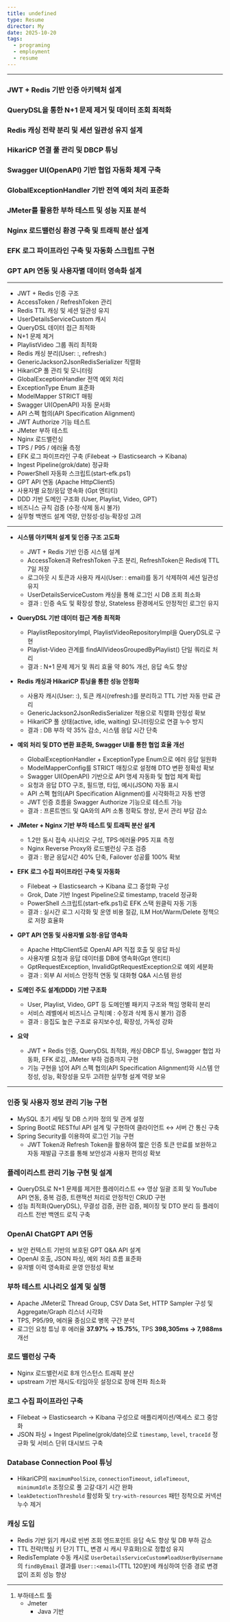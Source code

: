 ```yaml
---
title: undefined
type: Resume
director: My
date: 2025-10-20
tags:
  - programing
  - employment
  - resume
---
```


---

### JWT + Redis 기반 인증 아키텍처 설계
### QueryDSL을 통한 N+1 문제 제거 및 데이터 조회 최적화
### Redis 캐싱 전략 분리 및 세션 일관성 유지 설계
### HikariCP 연결 풀 관리 및 DBCP 튜닝
### Swagger UI(OpenAPI) 기반 협업 자동화 체계 구축
### GlobalExceptionHandler 기반 전역 예외 처리 표준화
### JMeter를 활용한 부하 테스트 및 성능 지표 분석
### Nginx 로드밸런싱 환경 구축 및 트래픽 분산 설계
### EFK 로그 파이프라인 구축 및 자동화 스크립트 구현
### GPT API 연동 및 사용자별 데이터 영속화 설계



---
- JWT + Redis 인증 구조
- AccessToken / RefreshToken 관리
- Redis TTL 캐싱 및 세션 일관성 유지
- UserDetailsServiceCustom 캐시
- QueryDSL 데이터 접근 최적화
- N+1 문제 제거
- PlaylistVideo 그룹 쿼리 최적화
- Redis 캐싱 분리(User: :, refresh:)
- GenericJackson2JsonRedisSerializer 직렬화
- HikariCP 풀 관리 및 모니터링
- GlobalExceptionHandler 전역 예외 처리
- ExceptionType Enum 표준화
- ModelMapper STRICT 매핑
- Swagger UI(OpenAPI) 자동 문서화
- API 스펙 협의(API Specification Alignment)
- JWT Authorize 기능 테스트
- JMeter 부하 테스트
- Nginx 로드밸런싱
- TPS / P95 / 에러율 측정
- EFK 로그 파이프라인 구축 (Filebeat → Elasticsearch → Kibana)
- Ingest Pipeline(grok/date) 정규화
- PowerShell 자동화 스크립트(start-efk.ps1)
- GPT API 연동 (Apache HttpClient5)
- 사용자별 요청/응답 영속화 (Gpt 엔티티)
- DDD 기반 도메인 구조화 (User, Playlist, Video, GPT)
- 비즈니스 규칙 검증 (수정·삭제 동시 불가)
- 실무형 백엔드 설계 역량, 안정성·성능·확장성 고려

---

- **시스템 아키텍처 설계 및 인증 구조 고도화**  
  - JWT + Redis 기반 인증 시스템 설계  
  - AccessToken과 RefreshToken 구조 분리, RefreshToken은 Redis에 TTL 7일 저장  
  - 로그아웃 시 토큰과 사용자 캐시(User: : email)를 동기 삭제하여 세션 일관성 유지  
  - UserDetailsServiceCustom 캐싱을 통해 로그인 시 DB 조회 최소화  
  - 결과 : 인증 속도 및 확장성 향상, Stateless 환경에서도 안정적인 로그인 유지  

- **QueryDSL 기반 데이터 접근 계층 최적화**  
  - PlaylistRepositoryImpl, PlaylistVideoRepositoryImpl을 QueryDSL로 구현  
  - Playlist-Video 관계를 findAllVideosGroupedByPlaylist() 단일 쿼리로 처리  
  - 결과 : N+1 문제 제거 및 쿼리 효율 약 80% 개선, 응답 속도 향상  

- **Redis 캐싱과 HikariCP 튜닝을 통한 성능 안정화**  
  - 사용자 캐시(User: :), 토큰 캐시(refresh:)를 분리하고 TTL 기반 자동 만료 관리  
  - GenericJackson2JsonRedisSerializer 적용으로 직렬화 안정성 확보  
  - HikariCP 풀 상태(active, idle, waiting) 모니터링으로 연결 누수 방지  
  - 결과 : DB 부하 약 35% 감소, 시스템 응답 시간 단축  

- **예외 처리 및 DTO 변환 표준화, Swagger UI를 통한 협업 효율 개선**  
  - GlobalExceptionHandler + ExceptionType Enum으로 에러 응답 일원화  
  - ModelMapperConfig를 STRICT 매칭으로 설정해 DTO 변환 정확성 확보  
  - Swagger UI(OpenAPI) 기반으로 API 명세 자동화 및 협업 체계 확립  
  - 요청과 응답 DTO 구조, 필드명, 타입, 예시(JSON) 자동 표시  
  - API 스펙 협의(API Specification Alignment)를 시각화하고 자동 반영  
  - JWT 인증 흐름을 Swagger Authorize 기능으로 테스트 가능  
  - 결과 : 프론트엔드 및 QA와의 API 소통 정확도 향상, 문서 관리 부담 감소  

- **JMeter + Nginx 기반 부하 테스트 및 트래픽 분산 설계**  
  - 1.2만 동시 접속 시나리오 구성, TPS·에러율·P95 지표 측정  
  - Nginx Reverse Proxy와 로드밸런싱 구조 검증  
  - 결과 : 평균 응답시간 40% 단축, Failover 성공률 100% 확보  

- **EFK 로그 수집 파이프라인 구축 및 자동화**  
  - Filebeat → Elasticsearch → Kibana 로그 중앙화 구성  
  - Grok, Date 기반 Ingest Pipeline으로 timestamp, traceId 정규화  
  - PowerShell 스크립트(start-efk.ps1)로 EFK 스택 원클릭 자동 기동  
  - 결과 : 실시간 로그 시각화 및 운영 비용 절감, ILM Hot/Warm/Delete 정책으로 저장 효율화  

- **GPT API 연동 및 사용자별 요청·응답 영속화**  
  - Apache HttpClient5로 OpenAI API 직접 호출 및 응답 파싱  
  - 사용자별 요청과 응답 데이터를 DB에 영속화(Gpt 엔티티)  
  - GptRequestException, InvalidGptRequestException으로 예외 세분화  
  - 결과 : 외부 AI 서비스 안정적 연동 및 대화형 Q&A 시스템 완성  

- **도메인 주도 설계(DDD) 기반 구조화**  
  - User, Playlist, Video, GPT 등 도메인별 패키지 구조와 책임 명확히 분리  
  - 서비스 레벨에서 비즈니스 규칙(예 : 수정과 삭제 동시 불가) 검증  
  - 결과 : 응집도 높은 구조로 유지보수성, 확장성, 가독성 강화  

- **요약**  
  - JWT + Redis 인증, QueryDSL 최적화, 캐싱·DBCP 튜닝, Swagger 협업 자동화, EFK 로깅, JMeter 부하 검증까지 구현  
  - 기능 구현을 넘어 API 스펙 협의(API Specification Alignment)와 시스템 안정성, 성능, 확장성을 모두 고려한 실무형 설계 역량 보유  

---

### **인증 및 사용자 정보 관리 기능 구현**

- MySQL 초기 세팅 및 DB 스키마 정의 및 관계 설정
- Spring Boot로 RESTful API 설계 및 구현하여 클라이언트 ↔ 서버 간 통신 구축
- Spring Security를 이용하여 로그인 기능 구현
    - JWT Token과 Refresh Token을 활용하여 짧은 인증 토큰 만료를 보완하고 자동 재발급 구조를 통해 보안성과 사용자 편의성 확보

### **플레이리스트 관리 기능 구현 및 설계**

- QueryDSL로 N+1 문제를 제거한 플레이리스트 ↔ 영상 일괄 조회 및 YouTube API 연동, 중복 검증, 트랜잭션 처리로 안정적인 CRUD 구현
- 성능 최적화(QueryDSL), 무결성 검증, 권한 검증, 페이징 및 DTO 분리 등 플레이리스트 전반 백엔드 로직 구축

### **OpenAI ChatGPT API 연동**

- 보안 컨텍스트 기반의 보호된 GPT Q&A API 설계
- OpenAI 호출, JSON 파싱, 예외 처리 흐름 표준화
- 유저별 이력 영속화로 운영 안정성 확보

### **부하 테스트 시나리오 설계 및 실행**

- Apache JMeter로 Thread Group, CSV Data Set, HTTP Sampler 구성 및 Aggregate/Graph 리스너 시각화
- TPS, P95/99, 에러율 중심으로 병목 구간 분석
- 로그인 요청 튜닝 후 에러율 **37.97% → 15.75%**, TPS **398,305ms → 7,988ms** 개선

### **로드 밸런싱 구축**

- Nginx 로드밸런서로 8개 인스턴스 트래픽 분산
- upstream 기반 재시도·타임아웃 설정으로 장애 전파 최소화

### **로그 수집 파이프라인 구축**

- Filebeat → Elasticsearch → Kibana 구성으로 애플리케이션/액세스 로그 중앙화
- JSON 파싱 + Ingest Pipeline(grok/date)으로 `timestamp`, `level`, `traceId` 정규화 및 서비스 단위 대시보드 구축

### **Database Connection Pool 튜닝**

- HikariCP의 `maximumPoolSize`, `connectionTimeout`, `idleTimeout`, `minimumIdle` 조정으로 풀 고갈·대기 시간 완화
- `leakDetectionThreshold` 활성화 및 `try-with-resources` 패턴 정착으로 커넥션 누수 제거

### **캐싱 도입**

- Redis 기반 읽기 캐시로 빈번 조회 엔드포인트 응답 속도 향상 및 DB 부하 감소
- TTL 전략(핵심 키 단기 TTL, 변경 시 캐시 무효화)으로 정합성 유지
- RedisTemplate 수동 캐시로 `UserDetailsServiceCustom#loadUserByUsername`의 `findByEmail` 결과를 `User::<email>`(TTL 120분)에 캐싱하여 인증 경로 변경 없이 조회 성능 향상


---

1. 부하테스트 툴
    - Jmeter
        - Java 기반